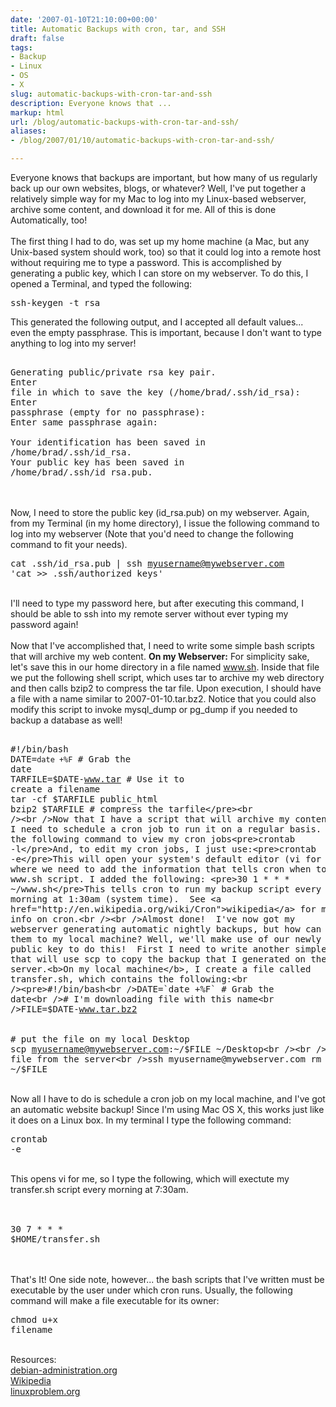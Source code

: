 ```yaml
---
date: '2007-01-10T21:10:00+00:00'
title: Automatic Backups with cron, tar, and SSH
draft: false
tags:
- Backup
- Linux
- OS
- X
slug: automatic-backups-with-cron-tar-and-ssh
description: Everyone knows that ...
markup: html
url: /blog/automatic-backups-with-cron-tar-and-ssh/
aliases:
- /blog/2007/01/10/automatic-backups-with-cron-tar-and-ssh/

---
```


Everyone knows that backups are important, but how many of us regularly back up our own websites, blogs, or whatever? Well, I've put together a relatively simple way for my Mac to log into my Linux-based webserver, archive some content, and download it for me.  All of this is done Automatically, too!<br /><br />The first thing I had to do, was set up my home machine (a Mac, but any Unix-based system should work, too) so that it could log into a remote host without requiring me to type a password.  This is accomplished by generating a public key, which I can store on my webserver.  To do this, I opened a Terminal, and typed the following:<pre>ssh-keygen -t rsa</pre> This generated the following output, and I accepted all default values... even the empty passphrase.  This is important, because I don't want to type anything to log into my server!<pre><br />Generating public/private rsa key pair.<br />Enter file in which to save the key (/home/brad/.ssh/id_rsa):<br />Enter passphrase (empty for no passphrase): <br />Enter same passphrase again: <br />Your identification has been saved in /home/brad/.ssh/id_rsa.<br />Your public key has been saved in /home/brad/.ssh/id_rsa.pub.</pre><br /><br />Now, I need to store the public key (id_rsa.pub) on my webserver. Again, from my Terminal (in my home directory), I issue the following command to log into my webserver (Note that you'd need to change the following command to fit your needs).<br /><pre>cat .ssh/id_rsa.pub | ssh myusername@mywebserver.com 'cat >> .ssh/authorized_keys'</pre><br />I'll need to type my password here, but after executing this command, I should be able to ssh into my remote server without ever typing my password again!<br /><br />Now that I've accomplished that, I need to write some simple bash scripts that will archive my web content. <b>On my Webserver:</b> For simplicity sake, let's save this in our home directory in a file named www.sh.  Inside that file we put the following shell script, which uses tar to archive my web directory and then calls bzip2 to compress the tar file.  Upon execution, I should have a file with a name similar to 2007-01-10.tar.bz2. Notice that you could also modify this script to invoke mysql_dump or pg_dump if you needed to backup a database as well! <br /><pre><br />#!/bin/bash<br />DATE=`date +%F`  # Grab the date<br />TARFILE=$DATE-www.tar # Use it to create a filename<br />tar -cf $TARFILE public_html<br />bzip2 $TARFILE # compress the tarfile</pre><br /><br />Now that I have a script that will archive my content, I need to schedule a cron job to run it on a regular basis. I can use the following command to view my cron jobs<pre>crontab -l</pre>And, to edit my cron jobs, I just use:<pre>crontab -e</pre>This will open your system's default editor (vi for me), where we need to add the information that tells cron when to run our www.sh script. I added the following: <pre>30 1 * * * ~/www.sh</pre>This tells cron to run my backup script every morning at 1:30am (system time).  See <a href="http://en.wikipedia.org/wiki/Cron">wikipedia</a> for more info on cron.<br /><br />Almost done!  I've now got my webserver generating automatic nightly backups, but how can I transfer them to my local machine? Well, we'll make use of our newly generated public key to do this!  First I need to write another simple bash script that will use scp to copy the backup that I generated on the server.<b>On my local machine</b>, I create a file called transfer.sh, which contains the following:<br /><pre>#!/bin/bash<br />DATE=`date +%F` # Grab the date<br /># I'm downloading file with this name<br />FILE=$DATE-www.tar.bz2 <br /><br /># put the file on my local Desktop<br />scp myusername@mywebserver.com:~/$FILE ~/Desktop<br /><br /># delete the file from the server<br />ssh myusername@mywebserver.com rm -f ~/$FILE<br /></pre><br />Now all I have to do is schedule a cron job on my local machine, and I've got an automatic website backup! Since I'm using Mac OS X, this works just like it does on a Linux box.  In my terminal I type the following command:<br /><pre>crontab -e</pre><br />This opens vi for me, so I type the following, which will exectute my transfer.sh script every morning at 7:30am.<br /><br /><pre><br />30 7 * * * $HOME/transfer.sh<br /></pre><br /><br />That's It! One side note, however... the bash scripts that I've written must be executable by the user under which cron runs.  Usually, the following command will  make a file executable for its owner:<br /><pre>chmod u+x filename</pre><br />Resources:<br /><a href="http://www.debian-administration.org/articles/152">debian-administration.org</a><br /><a href="http://en.wikipedia.org/wiki/Cron">Wikipedia</a><br /><a href="http://www.linuxproblem.org/art_9.html">linuxproblem.org</a><div class="blogger-post-footer"><img width='1' height='1' src='https://blogger.googleusercontent.com/tracker/4123748873183487963-5549773385995764114?l=bradmontgomery.blogspot.com' alt='' /></div>